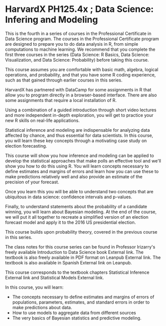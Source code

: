 # HarvardX PH125.4x ; Data Science: Infering and Modeling


This is the fourth in a series of courses in the Professional Certificate in Data Science program. The courses in the Professional Certificate program are designed to prepare you to do data analysis in R, from simple computations to machine learning. We recommend that you complete the first three courses in the series (Data Science: R Basics, Data Science: Visualization, and Data Science: Probability) before taking this course.

This course assumes you are comfortable with basic math, algebra, logical operations, and probability, and that you have some R coding experience, such as that gained through earlier courses in this series.

HarvardX has partnered with DataCamp for some assignments in R that allow you to program directly in a browser-based interface. There are also some assignments that require a local installation of R.

Using a combination of a guided introduction through short video lectures and more independent in-depth exploration, you will get to practice your new R skills on real-life applications.

Statistical inference and modeling are indispensable for analyzing data affected by chance, and thus essential for data scientists. In this course, you will learn these key concepts through a motivating case study on election forecasting.

This course will show you how inference and modeling can be applied to develop the statistical approaches that make polls an effective tool and we'll show you how to do this using R. You will learn concepts necessary to define estimates and margins of errors and learn how you can use these to make predictions relatively well and also provide an estimate of the precision of your forecast.

Once you learn this you will be able to understand two concepts that are ubiquitous in data science: confidence intervals and p-values. 

Finally, to understand statements about the probability of a candidate winning, you will learn about Bayesian modeling. At the end of the course, we will put it all together to recreate a simplified version of an election forecast model and apply it to the 2016 US presidential election.

This course builds upon probability theory, covered in the previous course in this series.

The class notes for this course series can be found in Professor Irizarry's freely available Introduction to Data Science book External link. The textbook is also freely available in PDF format on Leanpub External link. The textbook is also available in Spanish External link on Leanpub.

This course corresponds to the textbook chapters Statistical Inference External link and Statistical Models External link.

In this course, you will learn:

* The concepts necessary to define estimates and margins of errors of populations, parameters, estimates, and standard errors in order to make predictions about data.
* How to use models to aggregate data from different sources
* The very basics of Bayesian statistics and predictive modeling.